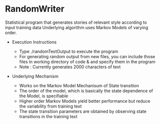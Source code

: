 RandomWriter
============

Statistical program that generates stories of relevant style according to input training data
Underlying algorithm uses Markov Models of varying order.

* Execution Instructions
  - Type ./randomTextOutput to execute the program
  - For generating random output from new files, you can include those files in working directory of code 
    & and specify them in the program
  - Note : Currently generates 2000 characters of text

* Underlying Mechanism 
  - Works on the Markov Model Mechanisum of State transition
  - The order of the model, which is basically the state dependence of the Model, is specifiable
  - Higher order Markov Models yield better performance but reduce the variability from training text
  - The state transition parameters are obtained by observing state transitions in the training text
